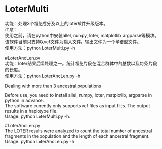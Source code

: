 # LoterMulti
功能：处理3个祖先成分及以上的loter软件升级版本。  
注意：  
使用之前，请在python中安装allel, numpy, loter, matplotlib, argparse等模块。  
该软件目前只支持以vcf文件为输入文件，输出文件为一个单倍型文件。  
使用方法：python LoterMulti.py -h  

#LoterAncLen.py  
功能：loter结果后续处理之一。统计祖先片段在混合群体中的总数以及每条片段的长度。  
使用方法：python LoterAncLen.py -h  
  
Dealing with more than 3 ancestral populations

Before use, you need to install allel, numpy, loter, matplotlib, argparse in python in advance.  
The software currently only supports vcf files as input files. The output results in a haplotype file.  
Usage: python LoterMulti.py -h.  

#LoterAncLen.py  
The LOTER results were analyzed to count the total number of ancestral fragments in the population and the length of each ancestral fragment.  
Usage: python LoterAncLen.py -h
